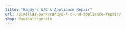 ```yaml
---
title: "Randy's A/C & Appliance Repair"
url: /pinellas-park/randys-a-c-und-appliance-repair/
shop: Haushaltsgeräte
---
```

